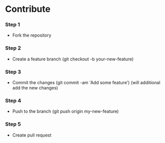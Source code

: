 # Contribute

### Step 1
-  Fork the repository

### Step 2
- Create a feature branch (git checkout -b your-new-feature)

### Step 3
- Commit the changes (git commit -am 'Add some feature') (will additional add the new changes)

### Step 4
- Push to the branch (git push origin my-new-feature)

### Step 5
- Create pull request
